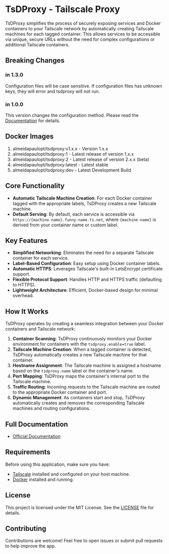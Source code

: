 # TsDProxy - Tailscale Proxy

TsDProxy simplifies the process of securely exposing services and Docker containers
to your Tailscale network by automatically creating Tailscale machines for each
tagged container. This allows services to be accessible via unique, secure URLs
without the need for complex configurations or additional Tailscale containers.

## Breaking Changes

### in 1.3.0

Configuration files will be case sensitive.
If configuration files has unknown keys, they will error and tsdproxy will not run.

### in 1.0.0

This version changes the configuration method.
Please read the [Documentation](https://almeidapaulopt.github.io/tsdproxy/docs)
for details.

## Docker Images

1. almeidapaulopt/tsdproxy:v1.x.x  - Version 1.x.x
2. almeidapaulopt/tsdproxy:1       - Latest release of version 1.x.x
3. almeidapaulopt/tsdproxy:2       - Latest release of version 2.x.x (beta)
4. almeidapaulopt/tsdproxy:latest  - Latest stable
5. almeidapaulopt/tsdproxy:dev     - Latest Development Build

## Core Functionality

- **Automatic Tailscale Machine Creation**: For each Docker container tagged
with the appropriate labels, TsDProxy creates a new Tailscale machine.
- **Default Serving**: By default, each service is accessible via
`https://{machine-name}.funny-name.ts.net`, where `{machine-name}` is derived
from your container name or custom label.

## Key Features

- **Simplified Networking**: Eliminates the need for a separate Tailscale
container for each service.
- **Label-Based Configuration**: Easy setup using Docker container labels.
- **Automatic HTTPS**: Leverages Tailscale's built-in LetsEncrypt certificate support.
- **Flexible Protocol Support**: Handles HTTP and HTTPS traffic (defaulting to HTTPS).
- **Lightweight Architecture**: Efficient, Docker-based design for minimal overhead.

## How It Works

TsDProxy operates by creating a seamless integration between your Docker
containers and Tailscale network:

1. **Container Scanning**: TsDProxy continuously monitors your Docker
environment for containers with the `tsdproxy.enable=true` label.
2. **Tailscale Machine Creation**: When a tagged container is detected, TsDProxy
automatically creates a new Tailscale machine for that container.
3. **Hostname Assignment**: The Tailscale machine is assigned a hostname based
on the `tsdproxy.name` label or the container's name.
4. **Port Mapping**: TsDProxy maps the container's internal port to the Tailscale
machine.
5. **Traffic Routing**: Incoming requests to the Tailscale machine are routed to
the appropriate Docker container and port.
6. **Dynamic Management**: As containers start and stop, TsDProxy automatically
creates and removes the corresponding Tailscale machines and routing configurations.

## Full Documentation

- [Official Documentation](https://almeidapaulopt.github.io/tsdproxy/)

## Requirements

Before using this application, make sure you have:

- [Tailscale](https://tailscale.com/) installed and configured on your host machine.
- [Docker](https://www.docker.com/) installed and running.

## License

This project is licensed under the MIT License. See the [LICENSE](LICENSE) file
for details.

## Contributing

Contributions are welcome! Feel free to open issues or submit pull requests to help improve the app.
